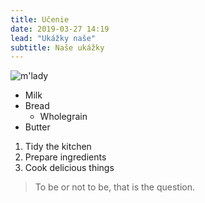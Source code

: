 ```yaml
---
title: Učenie
date: 2019-03-27 14:19
lead: "Ukážky naše"
subtitle: Naše ukážky
---
```


![m'lady](http://i.imgur.com/v8IVDka.jpg)
* Milk
* Bread
    * Wholegrain
* Butter

1. Tidy the kitchen
2. Prepare ingredients
3. Cook delicious things
> To be or not to be, that is the question.
